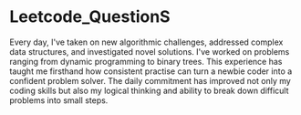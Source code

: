 # Leetcode_QuestionS
Every day, I've taken on new algorithmic challenges, addressed complex data structures, and investigated novel solutions. I've worked on problems ranging from dynamic programming to binary trees.
This experience has taught me firsthand how consistent practise can turn a newbie coder into a confident problem solver. The daily commitment has improved not only my coding skills but also my logical thinking and ability to break down difficult problems into small steps.
